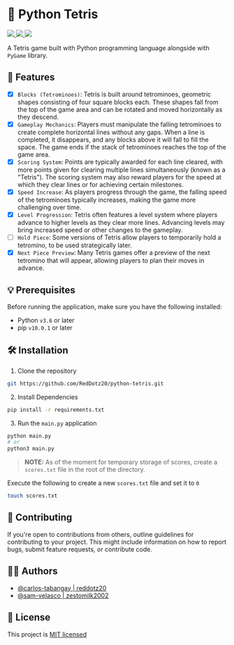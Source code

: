 # 🐍 Python Tetris

<p>
<!--   <a aria-label="Python Version" href="https://www.python.org/downloads/">
    <img src="https://img.shields.io/pypi/pyversions/pygame?style=for-the-badge&logo=python&logoColor=yellow&color=yellow">
  </a> -->
  <a aria-label="GitHub commit activity" href="https://github.com/RedDotz20/python-tetris/commits/main/" title="GitHub commit activity">
    <img src="https://img.shields.io/github/commit-activity/w/RedDotz20/python-tetris?style=for-the-badge">
  </a>
    <a aria-label="LICENSE" href="./LICENSE">
    <img src="https://img.shields.io/badge/License-MIT-green.svg?style=for-the-badge">
  </a>
  <a aria-label="GitHub contributors" href="https://github.com/RedDotz20/python-tetris/graphs/contributors" title="GitHub contributors">
    <img src="https://img.shields.io/github/contributors/RedDotz20/python-tetris?color=orange&style=for-the-badge">
  </a>
</p>

A Tetris game built with Python programming language alongside with `PyGame` library.

## 🚀 Features

- [x] `Blocks (Tetrominoes)`: Tetris is built around tetrominoes, geometric shapes consisting of four square blocks each. These shapes fall from the top of the game area and can be rotated and moved horizontally as they descend.
- [x] `Gameplay Mechanics`: Players must manipulate the falling tetrominoes to create complete horizontal lines without any gaps. When a line is completed, it disappears, and any blocks above it will fall to fill the space. The game ends if the stack of tetrominoes reaches the top of the game area.
- [x] `Scoring System`: Points are typically awarded for each line cleared, with more points given for clearing multiple lines simultaneously (known as a "Tetris"). The scoring system may also reward players for the speed at which they clear lines or for achieving certain milestones.
- [x] `Speed Increase`: As players progress through the game, the falling speed of the tetrominoes typically increases, making the game more challenging over time.
- [x] `Level Progression`: Tetris often features a level system where players advance to higher levels as they clear more lines. Advancing levels may bring increased speed or other changes to the gameplay.
- [ ] `Hold Piece`: Some versions of Tetris allow players to temporarily hold a tetromino, to be used strategically later.
- [x] `Next Piece Preview`: Many Tetris games offer a preview of the next tetromino that will appear, allowing players to plan their moves in advance.

## 💡 Prerequisites

Before running the application, make sure you have the following installed:

- Python `v3.6` or later
- pip `v10.0.1` or later

## 🛠️ Installation

1. Clone the repository

  ```bash
  git https://github.com/RedDotz20/python-tetris.git
  ```

2. Install Dependencies

  ```bash
  pip install -r requirements.txt
  ```

3. Run the `main.py` application

  ```bash
  python main.py
  # or
  python3 main.py
  ```

>**NOTE:** As of the moment for temporary storage of scores, create a `scores.txt` file in the root of the directory.

Execute the following to create a new `scores.txt` file and set it to `0`

```bash
touch scores.txt
```

## 🤝 Contributing

If you're open to contributions from others, outline guidelines for contributing to your project. This might include information on how to report bugs, submit feature requests, or contribute code.

## 👨‍💻 Authors

- [@carlos-tabangay | reddotz20](https://github.com/RedDotz20)
- [@sam-velasco | zestomilk2002](https://github.com/ZestoMilk2002)

## 📃 License

This project is [MIT licensed](./LICENSE)
